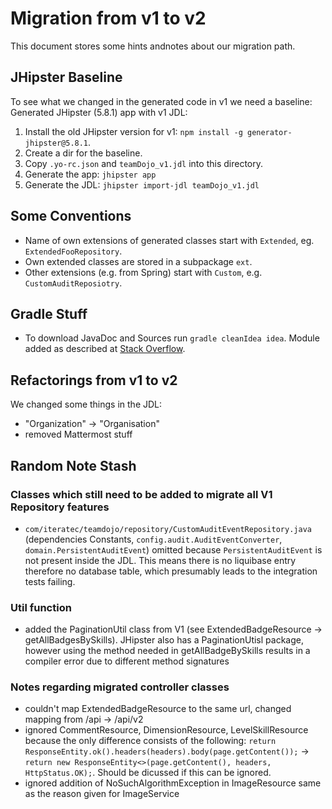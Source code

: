 # Migration from v1 to v2

This document stores some hints andnotes about our migration path.

## JHipster Baseline

To see what we changed in the generated code in v1 we need a baseline: Generated JHipster (5.8.1) app with v1 JDL:

1. Install the old JHipster version for v1: `npm install -g generator-jhipster@5.8.1`.
2. Create a dir for the baseline.
3. Copy `.yo-rc.json` and `teamDojo_v1.jdl` into this directory.
4. Generate the app: `jhipster app`
5. Generate the JDL: `jhipster import-jdl teamDojo_v1.jdl`

## Some Conventions

- Name of own extensions of generated classes start with `Extended`, eg. `ExtendedFooRepository`.
- Own extended classes are stored in a subpackage `ext`.
- Other extensions (e.g. from Spring) start with `Custom`, e.g. `CustomAuditReposiotry`.

## Gradle Stuff

- To download JavaDoc and Sources run `gradle cleanIdea idea`. Module added as described at [Stack Overflow](https://stackoverflow.com/questions/28404149/how-to-download-javadocs-and-sources-for-jar-using-gradle-2-0/33653146#33653146).

## Refactorings from v1 to v2

We changed some things in the JDL:

- "Organization" -> "Organisation"
- removed Mattermost stuff

## Random Note Stash

### Classes which still need to be added to migrate all V1 Repository features

- `com/iteratec/teamdojo/repository/CustomAuditEventRepository.java` (dependencies Constants, `config.audit.AuditEventConverter`, `domain.PersistentAuditEvent`) omitted because `PersistentAuditEvent` is not present inside the JDL. This means there is no liquibase entry therefore no database table, which presumably leads to the integration tests failing.

### Util function

- added the PaginationUtil class from V1 (see ExtendedBadgeResource -> getAllBadgesBySkills). JHipster also has a PaginationUtisl package, however using the method needed in getAllBadgeBySkills results in a compiler error due to different method signatures

### Notes regarding migrated controller classes

- couldn't map ExtendedBadgeResource to the same url, changed mapping from /api -> /api/v2
- ignored CommentResource, DimensionResource, LevelSkillResource because the only difference consists of the following: `return ResponseEntity.ok().headers(headers).body(page.getContent());` -> `return new ResponseEntity<>(page.getContent(), headers, HttpStatus.OK);`. Should be dicussed if this can be ignored.
- ignored addition of NoSuchAlgorithmException in ImageResource same as the reason given for ImageService
